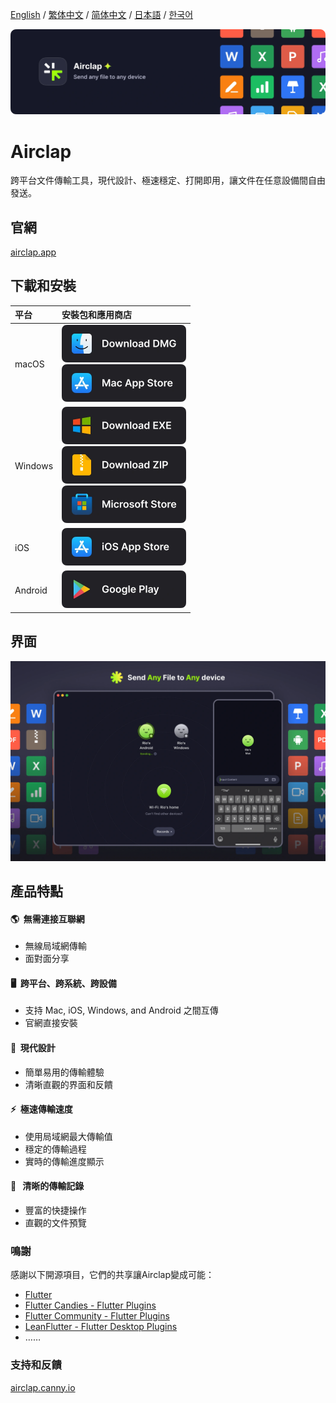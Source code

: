 [English](https://github.com/Gentleflow/Airclap/blob/main/docs/README.md) / [繁体中文](https://github.com/Gentleflow/Airclap/blob/main/docs/README-TC.md) / [简体中文](https://github.com/Gentleflow/Airclap/blob/main/docs/README-SC.md) / [日本語](https://github.com/Gentleflow/Airclap/blob/main/docs/README-JP.md) / [한국어](https://github.com/Gentleflow/Airclap/blob/main/docs/README-KO.md)   

[![banner](../images/banner.webp)](https://airclap.app)
# Airclap
跨平台文件傳輸工具，現代設計、極速穩定、打開即用，讓文件在任意設備間自由發送。

## 官網
[airclap.app](https://airclap.app)

## 下載和安裝
| 平台 | 安裝包和應用商店                                                                                                                                                                                                                                                                                                                                                                                                                                                      |
|:--|:--------------------------------------------------------------------------------------------------------------------------------------------------------------------------------------------------------------------------------------------------------------------------------------------------------------------------------------------------------------------------------------------------------------------------------------------------------------|
| macOS | [<img src="../images/dmg.webp" alt="dmg" width="199" height="60">](https://github.com/Gentleflow/Airclap/releases/latest/download/Airclap-macos.dmg) <br> [<img src="../images/mac.webp" alt="mac app store" width="199" height="60">](https://apps.apple.com/us/app/airclap/id6467128147?l=zh-Hans-CN)                                                                                                                                                       |
| Windows | [<img src="../images/exe.webp" alt="dmg" width="199" height="60">](https://github.com/Gentleflow/Airclap/releases/latest/download/Airclap-windows.exe) <br> [<img src="../images/zip.webp" alt="zip" width="199" height="60">](https://github.com/Gentleflow/Airclap/releases/latest/download/Airclap-windows.zip) <br> [<img src="../images/ms.webp" alt="microsoft store" width="199" height="60">](https://www.microsoft.com/store/productId/9N19C4QDKR6D) |
| iOS  | [<img src="../images/ios.webp" alt="ios app store" width="199" height="60">](https://apps.apple.com/us/app/airclap/id6467128147)                                                                                                                                                                                                                                                                                                                              |
| Android | [<img src="../images/gp.webp" alt="google play" width="199" height="60">](https://play.google.com/store/apps/details?id=tech.gentleflow.airclap.pro)                                                                                                                                                                                                                                                                                                          |

## 界面
![Screenshots](../images/display.webp)

## 產品特點
#### 🌎 &nbsp;無需連接互聯網
- 無線局域網傳輸
- 面對面分享 
#### 🖥️ &nbsp;跨平台、跨系統、跨設備
- 支持 Mac, iOS, Windows, and Android 之間互傳
- 官網直接安裝
#### 🔮 &nbsp;現代設計
- 簡單易用的傳輸體驗
- 清晰直觀的界面和反饋
#### ⚡️ &nbsp;極速傳輸速度
- 使用局域網最大傳輸值
- 穩定的傳輸過程
- 實時的傳輸進度顯示
#### 📃 &nbsp; 清晰的傳輸記錄
- 豐富的快捷操作
- 直觀的文件預覽

### 鳴謝

感謝以下開源項目，它們的共享讓Airclap變成可能：

- [Flutter](https://flutter.dev/)
- [Flutter Candies - Flutter Plugins](https://github.com/fluttercandies)
- [Flutter Community - Flutter Plugins](https://github.com/fluttercommunity)
- [LeanFlutter - Flutter Desktop Plugins](https://github.com/leanflutter)
- ……

### 支持和反饋
[airclap.canny.io](https://airclap.canny.io/feedback)